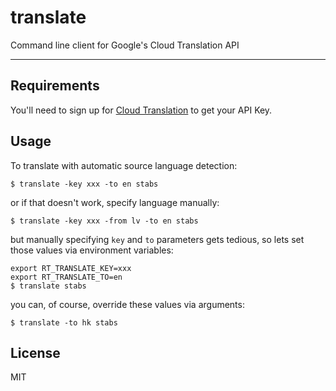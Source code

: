 # translate

Command line client for Google's Cloud Translation API

---

## Requirements

You'll need to sign up for [Cloud Translation](https://cloud.google.com/translate/) to get your API Key.

## Usage

To translate with automatic source language detection:

```shell
$ translate -key xxx -to en stabs
```

or if that doesn't work, specify language manually:

```shell
$ translate -key xxx -from lv -to en stabs
```

but manually specifying `key` and `to` parameters gets tedious, so lets set those values via environment variables:

```shell
export RT_TRANSLATE_KEY=xxx
export RT_TRANSLATE_TO=en
$ translate stabs
```

you can, of course, override these values via arguments:

```shell
$ translate -to hk stabs
```

## License

MIT
